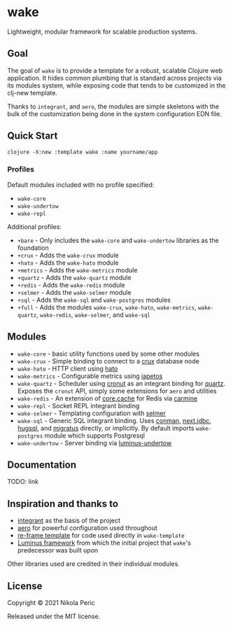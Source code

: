 # wake

Lightweight, modular framework for scalable production systems.

## Goal

The goal of `wake` is to provide a template for a robust, scalable Clojure web application. It hides common plumbing that is standard across projects via its modules system, while exposing code that tends to be customized in the clj-new template.

Thanks to `integrant`, and `aero`, the modules are simple skeletons with the bulk of the customization being done in the system configuration EDN file.

## Quick Start

`clojure -X:new :template wake :name yourname/app`

### Profiles

Default modules included with no profile specified:

- `wake-core`
- `wake-undertow`
- `wake-repl`

Additional profiles:

- `+bare` - Only includes the `wake-core` and `wake-undertow` libraries as the foundation
- `+crux` - Adds the `wake-crux` module
- `+hato` - Adds the `wake-hato` module
- `+metrics` - Adds the `wake-metrics` module
- `+quartz` - Adds the `wake-quartz` module
- `+redis` - Adds the `wake-redis` module
- `+selmer` - Adds the `wake-selmer` module
- `+sql` - Adds the `wake-sql` and `wake-postgres` modules
- `+full` - Adds the modules `wake-crux`, `wake-hato`, `wake-metrics`, `wake-quartz`, `wake-redis`, `wake-selmer`, and `wake-sql`

## Modules

- `wake-core` - basic utility functions used by some other modules
- `wake-crux` - Simple binding to connect to a [crux](https://opencrux.com/) database node
- `wake-hato` - HTTP client using [hato](https://github.com/gnarroway/hato)
- `wake-metrics` - Configurable metrics using [iapetos](https://github.com/clj-commons/iapetos)
- `wake-quartz` - Scheduler using [cronut](https://github.com/troy-west/cronut) as an integrant binding for [quartz](http://www.quartz-scheduler.org/). Exposes the `cronut` API, simply some extensions for `aero` and utilities
- `wake-redis` - An extension of [core.cache](https://github.com/clojure/core.cache) for Redis via [carmine](https://github.com/ptaoussanis/carmine)
- `wake-repl` - Socket REPL integrant binding
- `wake-selmer` - Templating configuration with [selmer](https://github.com/yogthos/Selmer)
- `wake-sql` - Generic SQL integrant binding. Uses [conman](https://github.com/luminus-framework/conman), [next.jdbc](https://github.com/seancorfield/next-jdbc), [hugsql](https://www.hugsql.org/), and [migratus](https://github.com/yogthos/migratus) directly, or implicitly. By default imports `wake-postgres` module which supports Postgresql
- `wake-undertow` - Server binding via [luminus-undertow](https://github.com/luminus-framework/luminus-undertow)

## Documentation

TODO: link

## Inspiration and thanks to

- [integrant](https://github.com/weavejester/integrant) as the basis of the project
- [aero](https://github.com/juxt/aero) for powerful configuration used throughout
- [re-frame template](https://github.com/day8/re-frame-template) for code used directly in `wake-template`
- [Luminus framework](https://luminusweb.com/) from which the initial project that `wake`'s predecessor was built upon

Other libraries used are credited in their individual modules. 

## License

Copyright © 2021 Nikola Peric

Released under the MIT license.